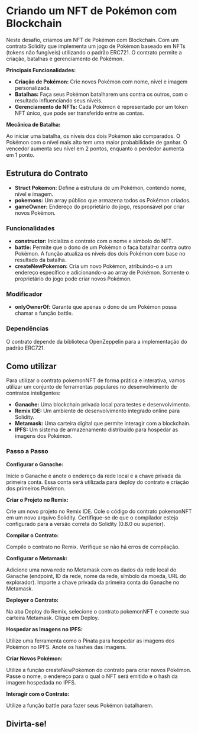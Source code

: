 # Criando um NFT de Pokémon com Blockchain

Neste desafio, criamos um NFT de Pokémon com Blockchain. Com um contrato Solidity que implementa um jogo de Pokémon baseado em NFTs (tokens não fungíveis) utilizando o padrão ERC721. O contrato permite a criação, batalhas e gerenciamento de Pokémon.

**Principais Funcionalidades:**

* **Criação de Pokémon:** Crie novos Pokémon com nome, nível e imagem personalizada.
* **Batalhas:** Faça seus Pokémon batalharem uns contra os outros, com o resultado influenciando seus níveis.
* **Gerenciamento de NFTs:** Cada Pokémon é representado por um token NFT único, que pode ser transferido entre as contas.

**Mecânica de Batalha:**

Ao iniciar uma batalha, os níveis dos dois Pokémon são comparados. O Pokémon com o nível mais alto tem uma maior probabilidade de ganhar. O vencedor aumenta seu nível em 2 pontos, enquanto o perdedor aumenta em 1 ponto.

## Estrutura do Contrato

- **Struct Pokemon:** Define a estrutura de um Pokémon, contendo nome, nível e imagem.
- **pokemons:** Um array público que armazena todos os Pokémon criados.
- **gameOwner:** Endereço do proprietário do jogo, responsável por criar novos Pokémon.

### Funcionalidades

- **constructor:** Inicializa o contrato com o nome e símbolo do NFT.
- **battle:** Permite que o dono de um Pokémon o faça batalhar contra outro Pokémon. A função atualiza os níveis dos dois Pokémon com base no resultado da batalha.
- **createNewPokemon:** Cria um novo Pokémon, atribuindo-o a um endereço específico e adicionando-o ao array de Pokémon. Somente o proprietário do jogo pode criar novos Pokémon.

### Modificador

- **onlyOwnerOf:** Garante que apenas o dono de um Pokémon possa chamar a função battle.

### Dependências

O contrato depende da biblioteca OpenZeppelin para a implementação do padrão ERC721.

## Como utilizar

Para utilizar o contrato pokemonNFT de forma prática e interativa, vamos utilizar um conjunto de ferramentas populares no desenvolvimento de contratos inteligentes:

- **Ganache:** Uma blockchain privada local para testes e desenvolvimento.
- **Remix IDE:** Um ambiente de desenvolvimento integrado online para Solidity.
- **Metamask:** Uma carteira digital que permite interagir com a blockchain.
- **IPFS:** Um sistema de armazenamento distribuído para hospedar as imagens dos Pokémon.


### Passo a Passo

**Configurar o Ganache:**

Inicie o Ganache e anote o endereço da rede local e a chave privada da primeira conta. Essa conta será utilizada para deploy do contrato e criação dos primeiros Pokémon.

**Criar o Projeto no Remix:**

Crie um novo projeto no Remix IDE.
Cole o código do contrato pokemonNFT em um novo arquivo Solidity.
Certifique-se de que o compilador esteja configurado para a versão correta do Solidity (0.8.0 ou superior).

**Compilar o Contrato:**

Compile o contrato no Remix. Verifique se não há erros de compilação.

**Configurar o Metamask:**

Adicione uma nova rede no Metamask com os dados da rede local do Ganache (endpoint, ID da rede, nome da rede, símbolo da moeda, URL do explorador).
Importe a chave privada da primeira conta do Ganache no Metamask.

**Deployer o Contrato:**

Na aba Deploy do Remix, selecione o contrato pokemonNFT e conecte sua carteira Metamask.
Clique em Deploy.

**Hospedar as Imagens no IPFS:**

Utilize uma ferramenta como o Pinata para hospedar as imagens dos Pokémon no IPFS. Anote os hashes das imagens.

**Criar Novos Pokémon:**

Utilize a função createNewPokemon do contrato para criar novos Pokémon. Passe o nome, o endereço para o qual o NFT será emitido e o hash da imagem hospedada no IPFS.

**Interagir com o Contrato:**

Utilize a função battle para fazer seus Pokémon batalharem.


## Divirta-se!